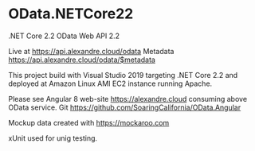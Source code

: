 # OData.NETCore22
.NET Core 2.2 OData Web API 2.2

Live at https://api.alexandre.cloud/odata
Metadata https://api.alexandre.cloud/odata/$metadata

This project build with Visual Studio 2019 targeting .NET Core 2.2 and deployed at Amazon Linux AMI EC2 instance running Apache.

Please see Angular 8 web-site https://alexandre.cloud consuming above OData service.
Git https://github.com/SoaringCalifornia/OData.Angular

Mockup data created with https://mockaroo.com

xUnit used for unig testing.

